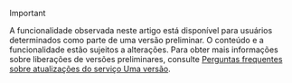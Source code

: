 > [!IMPORTANT]
> A funcionalidade observada neste artigo está disponível para usuários determinados como parte de uma versão preliminar. O conteúdo e a funcionalidade estão sujeitos a alterações. Para obter mais informações sobre liberações de versões preliminares, consulte [Perguntas frequentes sobre atualizações do serviço Uma versão](https://docs.microsoft.com/dynamics365/unified-operations/fin-and-ops/get-started/one-version).
